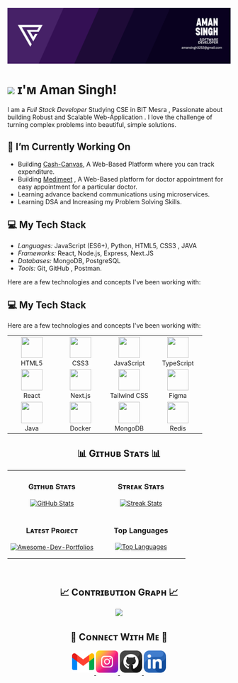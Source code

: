 <!--Banner-->
![aman banner image](./banner.png)

<!--Header Name-->
# <img src="https://emojis.slackmojis.com/emojis/images/1531849430/4246/blob-sunglasses.gif?1531849430" width="30"/> ɪ'ᴍ Aman Singh! 

<!--Start Intro-->               
I am a *Full Stack Developer* Studying CSE in BIT Mesra , Passionate about building Robust and Scalable Web-Application . I love the challenge of turning complex problems into beautiful, simple solutions.


## 🔭 I’m Currently Working On

* Building [Cash-Canvas](), A Web-Based Platform where you can track expenditure.
* Building [Medimeet]() , A Web-Based platform for doctor appointment for easy appointment for a particular doctor.
* Learning advance backend communications using microservices.
* Learning DSA and Increasing my Problem Solving Skills.

## 💻 My Tech Stack
* *Languages:* JavaScript (ES6+), Python, HTML5, CSS3 , JAVA
* *Frameworks:* React, Node.js, Express, Next.JS
* *Databases:* MongoDB, PostgreSQL
* *Tools:* Git, GitHub , Postman.

Here are a few technologies and concepts I've been working with:

## 💻 My Tech Stack

Here are a few technologies and concepts I've been working with:

<div align="center">
  <table>
    <tr>
      <td align="center" width="96">
        <a href="#-my-tech-stack">
          <img src="https://cdn.jsdelivr.net/gh/devicons/devicon/icons/html5/html5-original.svg" width="48" height="48" />
        </a>
        <br>HTML5
      </td>
      <td align="center" width="96">
        <a href="#-my-tech-stack">
          <img src="https://cdn.jsdelivr.net/gh/devicons/devicon/icons/css3/css3-original.svg" width="48" height="48" />
        </a>
        <br>CSS3
      </td>
      <td align="center" width="96">
        <a href="#-my-tech-stack">
          <img src="https://cdn.jsdelivr.net/gh/devicons/devicon/icons/javascript/javascript-original.svg" width="48" height="48" />
        </a>
        <br>JavaScript
      </td>
      <td align="center" width="96">
        <a href="#-my-tech-stack">
          <img src="https://cdn.jsdelivr.net/gh/devicons/devicon/icons/typescript/typescript-original.svg" width="48" height="48" />
        </a>
        <br>TypeScript
      </td>
    </tr>
    <tr>
      <td align="center" width="96">
        <a href="#-my-tech-stack">
          <img src="https://cdn.jsdelivr.net/gh/devicons/devicon/icons/react/react-original.svg" width="48" height="48" />
        </a>
        <br>React
      </td>
      <td align="center" width="96">
        <a href="#-my-tech-stack">
          <img src="https://cdn.jsdelivr.net/gh/devicons/devicon/icons/nextjs/nextjs-original.svg" width="48" height="48" />
        </a>
        <br>Next.js
      </td>
      <td align="center" width="96">
        <a href="#-my-tech-stack">
          <img src="https://cdn.jsdelivr.net/gh/devicons/devicon/icons/tailwindcss/tailwindcss-original.svg" width="48" height="48" />
        </a>
        <br>Tailwind CSS
      </td>
      <td align="center" width="96">
        <a href="#-my-tech-stack">
          <img src="https://cdn.jsdelivr.net/gh/devicons/devicon/icons/figma/figma-original.svg" width="48" height="48" />
        </a>
        <br>Figma
      </td>
    </tr>
    <tr>
      <td align="center" width="96">
        <a href="#-my-tech-stack">
          <img src="https://cdn.jsdelivr.net/gh/devicons/devicon/icons/java/java-original.svg" width="48" height="48" />
        </a>
        <br>Java
      </td>
      <td align="center" width="96">
        <a href="#-my-tech-stack">
          <img src="https://cdn.jsdelivr.net/gh/devicons/devicon/icons/docker/docker-original.svg" width="48" height="48" />
        </a>
        <br>Docker
      </td>
      <td align="center" width="96">
        <a href="#-my-tech-stack">
          <img src="https://cdn.jsdelivr.net/gh/devicons/devicon/icons/mongodb/mongodb-original.svg" width="48" height="48" />
        </a>
        <br>MongoDB
      </td>
      <td align="center" width="96">
        <a href="#-my-tech-stack">
          <img src="https://cdn.jsdelivr.net/gh/devicons/devicon/icons/redis/redis-original.svg" width="48" height="48" />
        </a>
        <br>Redis
      </td>
    </tr>
  </table>
</div>


<!--Github stats Table--> 
<h2 align="center">📊 Gɪᴛʜᴜʙ Sᴛᴀᴛs 📊</h2>

<table width="100%">
  <tr>
    <td width="50%">
      <h3 align="center"><strong>Gɪᴛʜᴜʙ Sᴛᴀᴛs</strong></h3>
      <p align="center">
        <a href="https://github.com/Aman-singh-3252">
          <img align="center" src="https://github-readme-stats.vercel.app/api?username=Aman-singh-3252&count_private=true&show_icons=true&theme=nightowl&bg_color=0,000000,441350&title_color=c56a90&text_color=ffffff&rank_icon=github&hide=prs,issues,contribs&show=reviews,prs_merged,prs_merged_percentage" alt="GitHub Stats" />
        </a>
      </p>
    </td>
    <td width="50%">
      <h3 align="center"><strong>Sᴛʀᴇᴀᴋ Sᴛᴀᴛs</strong></h3>
      <p align="center">
        <a href="https://github.com/Aman-singh-3252">
          <img align="center" src="https://streak-stats.demolab.com?user=Aman-singh-3252&theme=nightowl&background=0,000000,441350&fire=ffeb95&ring=ffeb95&sideNums=ffffff&sideLabels=ffffff&dates=c56a90&currStreakNum=ffffff" alt="Streak Stats" />
        </a>
      </p>
    </td>
  </tr>
  <tr>
    <td width="50%">
      <h3 align="center"><strong>Lᴀᴛᴇsᴛ Pʀᴏᴊᴇᴄᴛ</strong></h3>
      <p align="center">
        <a href="https://github.com/Aman-singh-3252/Cash-Canvas">
          <img align="center" width="470" src="https://github-readme-stats.vercel.app/api/pin/?username=Aman-singh-3252&repo=Cash-Canvas&theme=nightowl&show_owner=true&bg_color=0,000000,441350&title_color=c56a90&text_color=ffffff%22%20alt=%22Awesome-Dev-Portfoliosf" alt="Awesome-Dev-Portfolios" />
        </a>
      </p>
    </td>
    <td width="50%">
      <h3 align="center"><strong>Top Languages</strong></h3>
      <p align="center">
        <a href="https://github.com/Aman-singh-3252">
          <img align="center" src="https://github-readme-stats.vercel.app/api/top-langs/?username=Aman-singh-3252&layout=compact&theme=radical" alt="Top Languages" />
        </a>
      </p>
    </td>
  </tr>
</table>
<br />

<!--Contribution Graph-->
<h2 align="center">📈 Cᴏɴᴛʀɪʙᴜᴛɪᴏɴ Gʀᴀᴘʜ 📈</h2>
<div align="center">
    <img src="https://github-readme-activity-graph.vercel.app/graph?username=Aman-singh-3252&bg_color=220a28&&color=ffffff&line=c56a90&point=ffeb95&area=false&hide_border=false" border-radius="15">
</div>



<!--Contact Section--> 

<h2 align="center">🤝 Cᴏɴɴᴇᴄᴛ Wɪᴛʜ Mᴇ 🤝 </h2>
<div align="center">
  
<a href="mailto:amansingh3252@gmail.com" target="_blank">
<img src="./gmail.png" width=50 height=50 alt="mail" style="margin-bottom: 5px;" />
</a>

<a href="https://www.instagram.com/aman_singh7282/" target="_blank">
<img src="./instagram.png" width=50 height=50 alt="insta" style="margin-bottom: 5px;" />
</a>

<a href="https://www.githubcom/Aman-singh-3252" target="_blank">
<img src="./github.png" width=50 height=50 alt="github" style="margin-bottom: 5px;" />
</a>

<a href="https://www.linkedin.com/in/aman-singh-295a9b32a/" target="_blank">
<img src="./linkedin.png" width=50 height=50 alt="linkedin" style="margin-bottom: 5px;" />
</a>

</a>
</div>
<br/>
